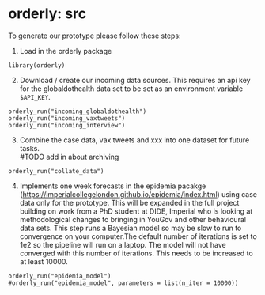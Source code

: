 # orderly: src

To generate our prototype please follow these steps:

1) Load in the orderly package
```
library(orderly)
```

2) Download / create our incoming data sources.  This requires an api key for
the globaldothealth data set to be set as an environment variable `$API_KEY`.
```
orderly_run("incoming_globaldothealth")
orderly_run("incoming_vaxtweets")
orderly_run("incoming_interview")
```

3) Combine the case data, vax tweets and xxx into one dataset for future tasks.  
#TODO add in about archiving
```
orderly_run("collate_data")
```

4) Implements one week forecasts in the epidemia pacakge (https://imperialcollegelondon.github.io/epidemia/index.html) using case data only for the prototype.  This will be expanded in the full project building on work from a PhD student at DIDE, Imperial who is looking at methodological changes to bringing in YouGov and other behavioural data sets.
This step runs a Bayesian model so may be slow to run to convergence on your computer.The default number of iterations is set to 1e2 so the pipeline will run on a laptop. The model will not have converged with this number of iterations. This needs to be increased to at least 10000.
```
orderly_run("epidemia_model")
#orderly_run("epidemia_model", parameters = list(n_iter = 10000))
```